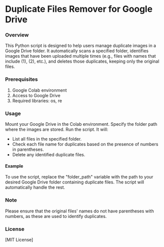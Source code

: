 # Duplicate Files Remover for Google Drive
### Overview
This Python script is designed to help users manage duplicate images in a Google Drive folder. It automatically scans a specified folder, identifies images that have been uploaded multiple times (e.g., files with names that include (1), (2), etc.), and deletes those duplicates, keeping only the original files.

### Prerequisites
1. Google Colab environment
2. Access to Google Drive
3. Required libraries: os, re

### Usage
Mount your Google Drive in the Colab environment.
Specify the folder path where the images are stored.
Run the script. 
It will:
- List all files in the specified folder.
- Check each file name for duplicates based on the presence of numbers in parentheses.
- Delete any identified duplicate files.
#### Example
To use the script, replace the "folder_path" variable with the path to your desired Google Drive folder containing duplicate files. The script will automatically handle the rest.

### Note
Please ensure that the original files' names do not have parentheses with numbers, as these are used to identify duplicates.

### License
[MIT License]
